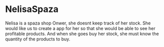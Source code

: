 # NelisaSpaza

Nelisa is a spaza shop Onwer, she doesnt keep track of her stock. She would like us to create a app for her so that she would be able to see her profitable products. And when she goes buy her stock, she must know the quantity of the products to buy. 
